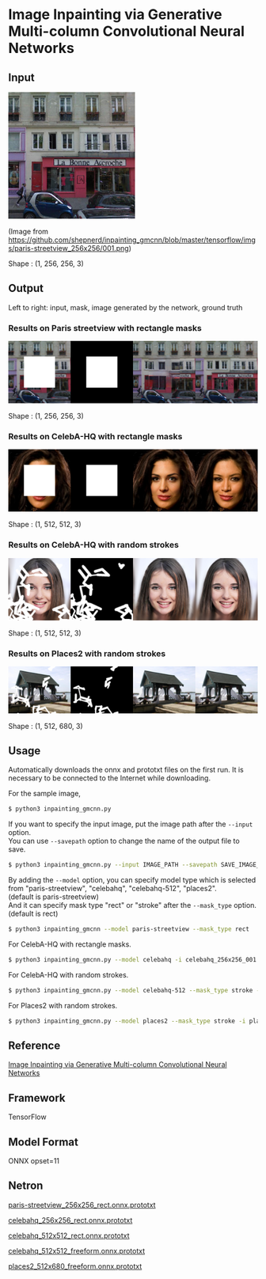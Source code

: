 # Image Inpainting via Generative Multi-column Convolutional Neural Networks

## Input

![Input](paris-streetview_001.png)

(Image from https://github.com/shepnerd/inpainting_gmcnn/blob/master/tensorflow/imgs/paris-streetview_256x256/001.png)

Shape : (1, 256, 256, 3)

## Output

Left to right: input, mask, image generated by the network, ground truth


### Results on Paris streetview with rectangle masks

![Output](result_paris-streetview_rect.png)

Shape : (1, 256, 256, 3)

### Results on CelebA-HQ with rectangle masks

![Output](result_celebahq-256_rect.png)

Shape : (1, 512, 512, 3)

### Results on CelebA-HQ with random strokes

![Output](result_celebahq-512_stroke.png)

Shape : (1, 512, 512, 3)

### Results on Places2 with random strokes

![Output](result_places2_stroke.png)

Shape : (1, 512, 680, 3)

## Usage
Automatically downloads the onnx and prototxt files on the first run.
It is necessary to be connected to the Internet while downloading.

For the sample image,
```bash
$ python3 inpainting_gmcnn.py
```

If you want to specify the input image, put the image path after the `--input` option.  
You can use `--savepath` option to change the name of the output file to save.
```bash
$ python3 inpainting_gmcnn.py --input IMAGE_PATH --savepath SAVE_IMAGE_PATH
```

By adding the `--model` option, you can specify model type which is selected from "paris-streetview", "celebahq", "celebahq-512", "places2".  
(default is paris-streetview)  
And it can specify mask type "rect" or "stroke" after the `--mask_type` option.  
(default is rect)
```bash
$ python3 inpainting_gmcnn --model paris-streetview --mask_type rect
```

For CelebA-HQ with rectangle masks.
```bash
$ python3 inpainting_gmcnn.py --model celebahq -i celebahq_256x256_001.png
```

For CelebA-HQ with random strokes.
```bash
$ python3 inpainting_gmcnn.py --model celebahq-512 --mask_type stroke -i celebahq_512x512_016.png
```

For Places2 with random strokes.
```bash
$ python3 inpainting_gmcnn.py --model places2 --mask_type stroke -i places2_001.png
```

## Reference

[Image Inpainting via Generative Multi-column Convolutional Neural Networks](https://github.com/shepnerd/inpainting_gmcnn)

## Framework

TensorFlow

## Model Format

ONNX opset=11

## Netron

[paris-streetview_256x256_rect.onnx.prototxt](https://netron.app/?url=https://storage.googleapis.com/ailia-models/inpainting_gmcnn/paris-streetview_256x256_rect.onnx.prototxt)

[celebahq_256x256_rect.onnx.prototxt](https://netron.app/?url=https://storage.googleapis.com/ailia-models/inpainting_gmcnn/celebahq_256x256_rect.onnx.prototxt)

[celebahq_512x512_rect.onnx.prototxt](https://netron.app/?url=https://storage.googleapis.com/ailia-models/inpainting_gmcnn/celebahq_512x512_rect.onnx.prototxt)

[celebahq_512x512_freeform.onnx.prototxt](https://netron.app/?url=https://storage.googleapis.com/ailia-models/inpainting_gmcnn/celebahq_512x512_freeform.onnx.prototxt)

[places2_512x680_freeform.onnx.prototxt](https://netron.app/?url=https://storage.googleapis.com/ailia-models/inpainting_gmcnn/places2_512x680_freeform.onnx.prototxt)